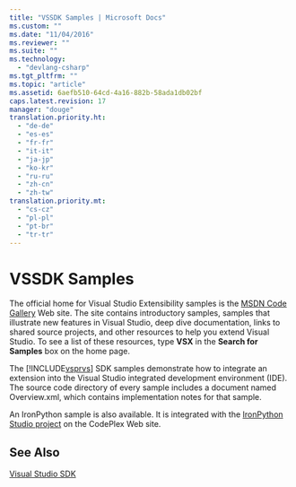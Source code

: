 ```yaml
---
title: "VSSDK Samples | Microsoft Docs"
ms.custom: ""
ms.date: "11/04/2016"
ms.reviewer: ""
ms.suite: ""
ms.technology: 
  - "devlang-csharp"
ms.tgt_pltfrm: ""
ms.topic: "article"
ms.assetid: 6aefb510-64cd-4a16-882b-58ada1db02bf
caps.latest.revision: 17
manager: "douge"
translation.priority.ht: 
  - "de-de"
  - "es-es"
  - "fr-fr"
  - "it-it"
  - "ja-jp"
  - "ko-kr"
  - "ru-ru"
  - "zh-cn"
  - "zh-tw"
translation.priority.mt: 
  - "cs-cz"
  - "pl-pl"
  - "pt-br"
  - "tr-tr"
---
```

# VSSDK Samples
The official home for Visual Studio Extensibility samples is the [MSDN Code Gallery](http://go.microsoft.com/fwlink/?LinkID=127810) Web site. The site contains introductory samples, samples that illustrate new features in Visual Studio, deep dive documentation, links to shared source projects, and other resources to help you extend Visual Studio. To see a list of these resources, type **VSX** in the **Search for Samples** box on the home page.  
  
 The [!INCLUDE[vsprvs](../code-quality/includes/vsprvs_md.md)] SDK samples demonstrate how to integrate an extension into the Visual Studio integrated development environment (IDE). The source code directory of every sample includes a document named Overview.xml, which contains implementation notes for that sample.  
  
 An IronPython sample is also available. It is integrated with the [IronPython Studio project](http://go.microsoft.com/fwlink/?LinkID=183554) on the CodePlex Web site.  
  
## See Also  
 [Visual Studio SDK](1f7c348a-114c-4243-b392)